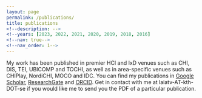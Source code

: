 ```yaml
---
layout: page
permalink: /publications/
title: publications
<!--description: -->
<!--years: [2023, 2022, 2021, 2020, 2019, 2018, 2016]
<!--nav: true-->
<!--nav_order: 1-->
---
```

My work has been published in premier HCI and IxD venues such as CHI, DIS, TEI, UBICOMP and TOCHI, as well as in area-specific venues such as CHIPlay, NordiCHI, MOCO and IDC. You can find my publications in [Google Scholar](https://scholar.google.com/citations?user=TFogrXkAAAAJ&hl=en), [ResearchGate](https://www.researchgate.net/profile/Laia-Turmo-Vidal) and [ORCID](https://orcid.org/0000-0002-1769-0138). Get in contact with me at laiatv-AT-kth-DOT-se if you would like me to send you the PDF of a particular publication.

<!-- _pages/publications.md -->
<!-- <div class="publications"> -->

<!-- {%- for y in page.years %} -->
<!--   <h2 class="year">{{y}}</h2> -->
<!--   {% bibliography -f papers -q @*[year={{y}}]* %} -->
<!-- {% endfor %} -->

<!-- </div> -->
